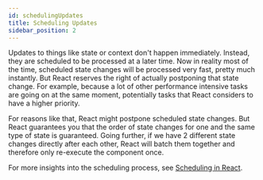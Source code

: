 ```yaml
---
id: schedulingUpdates
title: Scheduling Updates
sidebar_position: 2
---
```


Updates to things like state or context don't happen immediately. Instead, they are scheduled to be processed at a later time. Now in reality most of the time, scheduled state changes will be processed very fast, pretty much instantly. But React reserves the right of actually postponing that state change. For example, because a lot of other performance intensive tasks are going on at the same moment, potentially tasks that React considers to have a higher priority.

For reasons like that, React might postpone scheduled state changes. But React guarantees you that the order of state changes for one and the same type of state is guaranteed. Going further, if we have 2 different state changes directly after each other, React will batch them together and therefore only re-execute the component once.

For more insights into the scheduling process, see [Scheduling in React](https://philippspiess.com/scheduling-in-react/).
